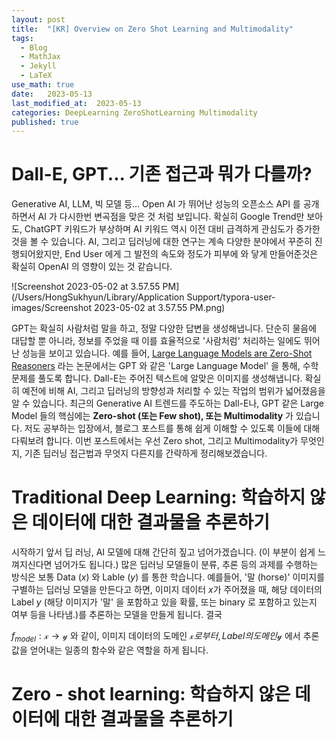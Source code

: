 ```yaml
---
layout: post
title:  "[KR] Overview on Zero Shot Learning and Multimodality"
tags:
  - Blog
  - MathJax
  - Jekyll
  - LaTeX
use_math: true
date:   2023-05-13
last_modified_at:  2023-05-13
categories: DeepLearning ZeroShotLearning Multimodality
published: true
---
```


# Dall-E, GPT... 기존 접근과 뭐가 다를까?

Generative AI, LLM, 빅 모델 등... Open AI 가 뛰어난 성능의 오픈소스 API 를 공개하면서 AI 가 다시한번 변곡점을 맞은 것 처럼 보입니다. 확실히 Google Trend만 보아도, ChatGPT 키워드가 부상하며 AI 키워드 역시 이전 대비 급격하게 관심도가 증가한것을 볼 수 있습니다. AI, 그리고 딥러닝에 대한 연구는 계속 다양한 분야에서 꾸준히 진행되어왔지만, End User 에게 그 발전의 속도와 정도가 피부에 와 닿게 만들어준것은 확실히 OpenAI 의 영향이 있는 것 같습니다. 

![Screenshot 2023-05-02 at 3.57.55 PM](/Users/HongSukhyun/Library/Application Support/typora-user-images/Screenshot 2023-05-02 at 3.57.55 PM.png)

GPT는 확실히 사람처럼 말을 하고, 정말 다양한 답변을 생성해냅니다. 단순히 물음에 대답할 뿐 아니라, 정보를 주었을 때 이를 효율적으로 '사람처럼' 처리하는 일에도 뛰어난 성능을 보이고 있습니다. 예를 들어, [Large Language Models are Zero-Shot Reasoners](https://arxiv.org/pdf/2205.11916.pdf) 라는 논문에서는 GPT 와 같은 'Large Language Model' 을 통해, 수학문제를 풀도록 합니다. Dall-E는 주어진 텍스트에 알맞은 이미지를 생성해냅니다. 확실히 예전에 비해 AI, 그리고 딥러닝의 방향성과 처리할 수 있는 작업의 범위가 넓어졌음을 알 수 있습니다. 최근의 Generative AI 트렌드를 주도하는 Dall-E나, GPT 같은 Large Model 들의 핵심에는 **Zero-shot (또는 Few shot), 또는 Multimodality** 가 있습니다. 저도 공부하는 입장에서, 블로그 포스트를 통해 쉽게 이해할 수 있도록 이들에 대해 다뤄보려 합니다. 이번 포스트에서는 우선 Zero shot, 그리고 Multimodality가 무엇인지, 기존 딥러닝 접근법과 무엇지 다른지를 간략하게 정리해보겠습니다. 

# Traditional Deep Learning: 학습하지 않은 데이터에 대한 결과물을 추론하기

시작하기 앞서 딥 러닝, AI 모델에 대해 간단히 짚고 넘어가겠습니다. (이 부분이 쉽게 느껴지신다면 넘어가도 됩니다.) 많은 딥러닝 모델들이 분류, 추론 등의 과제를 수행하는 방식은 보통 Data ($x$) 와 Lable ($y$) 를 통한 학습니다. 예를들어, '말 (horse)' 이미지를 구별하는 딥러닝 모델을 만든다고 하면, 이미지 데이터 $x$가 주어졌을 때, 해당 데이터의 Label $y$ (해당 이미지가 '말' 을 포함하고 있을 확률, 또는 binary 로 포함하고 있는지 여부 등을 나타냄.)를 추론하는 모델을 만들게 됩니다. 결국

$f_{model} : \mathcal{x} \rightarrow \mathcal{y}$ 와 같이, 이미지 데이터의 도메인 $\mathcal{x} 로부터, Label의 도메인 \mathcal{y}$ 에서 추론값을 얻어내는 일종의 함수와 같은 역할을 하게 됩니다.  

# Zero - shot learning: 학습하지 않은 데이터에 대한 결과물을 추론하기
